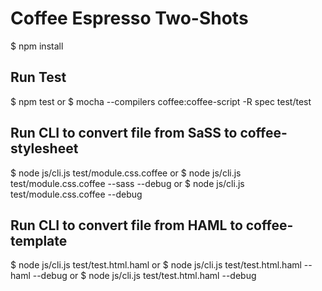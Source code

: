 # Coffee Espresso Two-Shots

$ npm install

## Run Test
$ npm test
or
$ mocha --compilers coffee:coffee-script -R spec test/test

## Run CLI to convert file from SaSS to coffee-stylesheet
$ node js/cli.js test/module.css.coffee
or
$ node js/cli.js test/module.css.coffee --sass --debug
or
$ node js/cli.js test/module.css.coffee --debug

## Run CLI to convert file from HAML to coffee-template
$ node js/cli.js test/test.html.haml
or
$ node js/cli.js test/test.html.haml --haml --debug
or
$ node js/cli.js test/test.html.haml --debug

